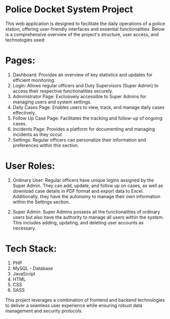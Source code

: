 # Police Docket System Project

This web application is designed to facilitate the daily operations of a police station, offering user-friendly interfaces and essential functionalities. Below is a comprehensive overview of the project's structure, user access, and technologies used:

# Pages:

1. Dashboard: Provides an overview of key statistics and updates for efficient monitoring.
2. Login: Allows regular officers and Duty Supervisors (Super Admin) to access their respective functionalities securely.
3. Administrator Page: Exclusively accessible to Super Admins for managing users and system settings.
4. Daily Cases Page: Enables users to view, track, and manage daily cases effectively.
5. Follow Up Case Page: Facilitates the tracking and follow-up of ongoing cases.
6. Incidents Page: Provides a platform for documenting and managing incidents as they occur.
7. Settings: Regular officers can personalize their information and preferences within this section.

# User Roles:

1. Ordinary User: Regular officers have unique logins assigned by the Super Admin. They can add, update, and follow up on cases, as well as download case details in PDF format and export data to Excel. Additionally, they have the autonomy to manage their own information within the Settings section.

2. Super Admin: Super Admins possess all the functionalities of ordinary users but also have the authority to manage all users within the system. This includes adding, updating, and deleting user accounts as necessary.

# Tech Stack:
1. PHP
2. MySQL - Database
3. JavaScript
4. HTML
5. CSS
6. SASS


This project leverages a combination of frontend and backend technologies to deliver a seamless user experience while ensuring robust data management and security protocols.
